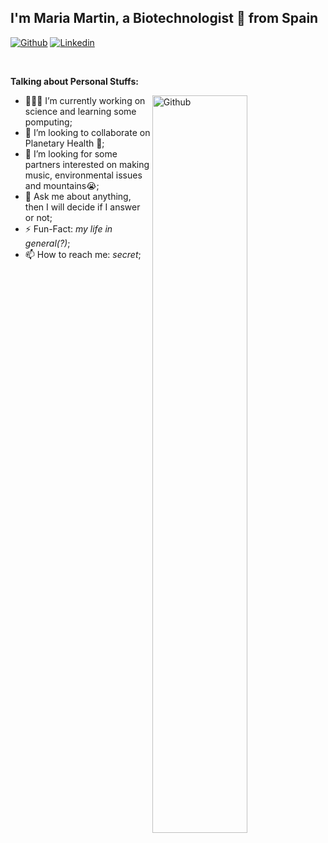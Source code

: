 <!-- ### Hi there 👋 -->
## I'm Maria Martin, a Biotechnologist 🚀 from Spain

<!-- Your badges
You can use the website to generate badges: https://shields.io/
-->

[![Github](https://img.shields.io/badge/-Github-000?style=flat&logo=Github&logoColor=white)](https://github.com/mariabass/MariaBass)
[![Linkedin](https://img.shields.io/badge/-LinkedIn-blue?style=flat&logo=Linkedin&logoColor=white)](https://www.linkedin.com/in/maria-martin296/)


&nbsp;

<!-- Talking about you -->
**Talking about Personal Stuffs:**

<!-- Any image aligned to the right. Beware the width -->
<img width="55%" align="right" alt="Github" src="https://raw.githubusercontent.com/onimur/.github/master/.resources/git-header.svg" />

- 👨🏽‍💻 I’m currently working on science and learning some pomputing;
- 🌱 I’m looking to collaborate on Planetary Health 🤝;
- 🤔 I’m looking for some partners interested on making music, environmental issues and mountains😭;
- 💬 Ask me about anything, then I will decide if I answer or not;
- ⚡️ Fun-Fact: *my life in general(?)*;
- 📫 How to reach me: *secret*;



<!--
**mariabass/MariaBass** is a ✨ _special_ ✨ repository because its `README.md` (this file) appears on your GitHub profile.
